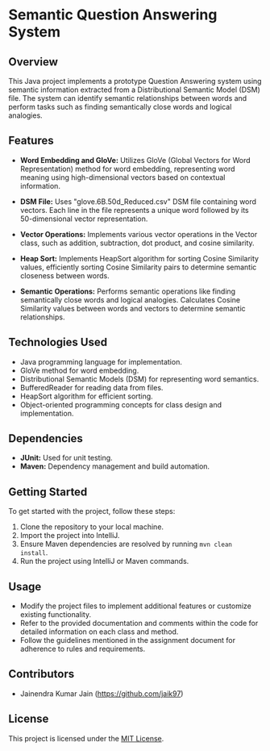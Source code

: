 # Semantic Question Answering System

## Overview

This Java project implements a prototype Question Answering system using semantic information extracted from a Distributional Semantic Model (DSM) file. The system can identify semantic relationships between words and perform tasks such as finding semantically close words and logical analogies.

## Features

- **Word Embedding and GloVe:** Utilizes GloVe (Global Vectors for Word Representation) method for word embedding, representing word meaning using high-dimensional vectors based on contextual information.

- **DSM File:** Uses "glove.6B.50d_Reduced.csv" DSM file containing word vectors. Each line in the file represents a unique word followed by its 50-dimensional vector representation.

- **Vector Operations:** Implements various vector operations in the Vector class, such as addition, subtraction, dot product, and cosine similarity.

- **Heap Sort:** Implements HeapSort algorithm for sorting Cosine Similarity values, efficiently sorting Cosine Similarity pairs to determine semantic closeness between words.

- **Semantic Operations:** Performs semantic operations like finding semantically close words and logical analogies. Calculates Cosine Similarity values between words and vectors to determine semantic relationships.

## Technologies Used

- Java programming language for implementation.
- GloVe method for word embedding.
- Distributional Semantic Models (DSM) for representing word semantics.
- BufferedReader for reading data from files.
- HeapSort algorithm for efficient sorting.
- Object-oriented programming concepts for class design and implementation.

## Dependencies

- **JUnit:** Used for unit testing.
- **Maven:** Dependency management and build automation.

## Getting Started

To get started with the project, follow these steps:

1. Clone the repository to your local machine.
2. Import the project into IntelliJ.
3. Ensure Maven dependencies are resolved by running `mvn clean install`.
4. Run the project using IntelliJ or Maven commands.

## Usage

- Modify the project files to implement additional features or customize existing functionality.
- Refer to the provided documentation and comments within the code for detailed information on each class and method.
- Follow the guidelines mentioned in the assignment document for adherence to rules and requirements.

## Contributors

- Jainendra Kumar Jain (https://github.com/jaik97)

## License

This project is licensed under the [MIT License](LICENSE).
